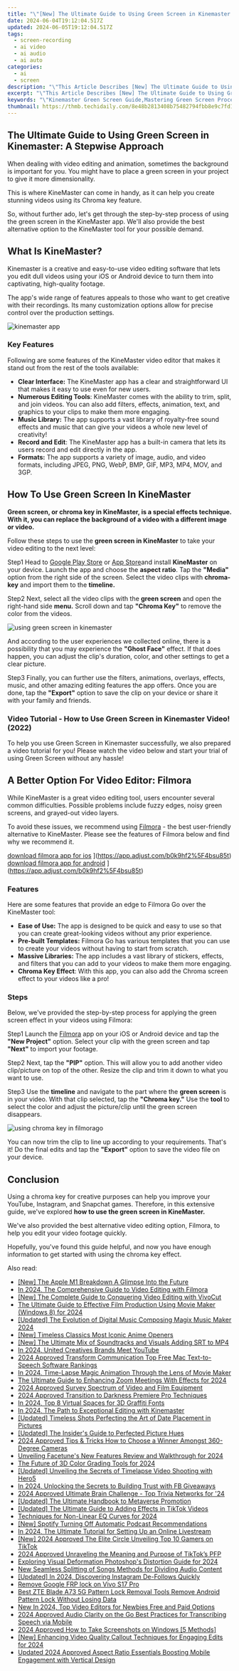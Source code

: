 ```yaml
---
title: "\"[New] The Ultimate Guide to Using Green Screen in Kinemaster  A Stepwise Approach\""
date: 2024-06-04T19:12:04.517Z
updated: 2024-06-05T19:12:04.517Z
tags: 
  - screen-recording
  - ai video
  - ai audio
  - ai auto
categories: 
  - ai
  - screen
description: "\"This Article Describes [New] The Ultimate Guide to Using Green Screen in Kinemaster: A Stepwise Approach\""
excerpt: "\"This Article Describes [New] The Ultimate Guide to Using Green Screen in Kinemaster: A Stepwise Approach\""
keywords: "\"Kinemaster Green Screen Guide,Mastering Green Screen Process,Kinemaster Stepwise Guide,Ultimate Kinemaster Tips,Green Screen Tutorial: Step by Step,Green Screen in Kinemaster,Film with Green Screen Techniques\""
thumbnail: https://thmb.techidaily.com/8e48b2813408b75482794fbb8e9c7fd16cd8c115a0a176db85647e2b441ce187.jpg
---
```


## The Ultimate Guide to Using Green Screen in Kinemaster: A Stepwise Approach

When dealing with video editing and animation, sometimes the background is important for you. You might have to place a green screen in your project to give it more dimensionality.

This is where KineMaster can come in handy, as it can help you create stunning videos using its Chroma key feature.

So, without further ado, let's get through the step-by-step process of using the green screen in the KineMaster app. We'll also provide the best alternative option to the KineMaster tool for your possible demand.

## What Is KineMaster?

Kinemaster is a creative and easy-to-use video editing software that lets you edit dull videos using your iOS or Android device to turn them into captivating, high-quality footage.

The app's wide range of features appeals to those who want to get creative with their recordings. Its many customization options allow for precise control over the production settings.

![kinemaster app](https://images.wondershare.com/filmora/article-images/2023/01/kinemaster-app.png)

### Key Features

Following are some features of the KineMaster video editor that makes it stand out from the rest of the tools available:

* **Clear Interface:** The KineMaster app has a clear and straightforward UI that makes it easy to use even for new users.
* **Numerous Editing Tools**: KineMaster comes with the ability to trim, split, and join videos. You can also add filters, effects, animation, text, and graphics to your clips to make them more engaging.
* **Music Library:** The app supports a vast library of royalty-free sound effects and music that can give your videos a whole new level of creativity!
* **Record and Edit**: The KineMaster app has a built-in camera that lets its users record and edit directly in the app.
* **Formats:** The app supports a variety of image, audio, and video formats, including JPEG, PNG, WebP, BMP, GIF, MP3, MP4, MOV, and 3GP.

## How To Use Green Screen In KineMaster

**Green screen, or chroma key in KineMaster, is a special effects technique. With it, you can replace the background of a video with a different image or video.**

Follow these steps to use the **green screen in KineMaster** to take your video editing to the next level:

Step1 Head to [Google Play Store](https://play.google.com/store/apps/details?id=com.nexstreaming.app.kinemasterfree&hl=en&gl=US) or [App Store](https://apps.apple.com/us/app/kinemaster-video-editor/id1609369954)and install **KineMaster** on your device. Launch the app and choose the **aspect ratio**. Tap the **"Media"** option from the right side of the screen. Select the video clips with **chroma-key** and import them to the **timeline.**

Step2 Next, select all the video clips with the **green screen** and open the right-hand side **menu.** Scroll down and tap **"Chroma Key"** to remove the color from the videos.

![using green screen in kinemaster](https://images.wondershare.com/filmora/article-images/2023/01/using-green-screen-in-kinemaster.png)

And according to the user experiences we collected online, there is a possibility that you may experience the **"Ghost Face"** effect. If that does happen, you can adjust the clip's duration, color, and other settings to get a clear picture.

Step3 Finally, you can further use the filters, animations, overlays, effects, music, and other amazing editing features the app offers. Once you are done, tap the **"Export"** option to save the clip on your device or share it with your family and friends.

### Video Tutorial - How to Use Green Screen in Kinemaster Video! (2022)

To help you use Green Screen in Kinemaster successfully, we also prepared a video tutorial for you! Please watch the video below and start your trial of using Green Screen without any hassle!

## A Better Option For Video Editor: Filmora

While KineMaster is a great video editing tool, users encounter several common difficulties. Possible problems include fuzzy edges, noisy green screens, and grayed-out video layers.

To avoid these issues, we recommend using [Filmora](https://tools.techidaily.com/wondershare/filmora/download/) \- the best user-friendly alternative to KineMaster. Please see the features of Filmora below and find why we recommend it.

[download filmora app for ios](https://images.wondershare.com/filmorago/article-common/app_store.svg) ](https://app.adjust.com/b0k9hf2%5F4bsu85t) [download filmora app for android](https://images.wondershare.com/filmorago/article-common/google_play.svg) ](https://app.adjust.com/b0k9hf2%5F4bsu85t)

### Features

Here are some features that provide an edge to Filmora Go over the KineMaster tool:

* **Ease of Use:** The app is designed to be quick and easy to use so that you can create great-looking videos without any prior experience.
* **Pre-built Templates:** Filmora Go has various templates that you can use to create your videos without having to start from scratch.
* **Massive Libraries:** The app includes a vast library of stickers, effects, and filters that you can add to your videos to make them more engaging.
* **Chroma Key Effect**: With this app, you can also add the Chroma screen effect to your videos like a pro!

### Steps

Below, we've provided the step-by-step process for applying the green screen effect in your videos using Filmora:

Step1 Launch the [Filmora](https://apps.apple.com/us/app/filmorago-video-editor-maker/id1019382747) app on your iOS or Android device and tap the **"New Project"** option. Select your clip with the green screen and tap **"Next"** to import your footage.

Step2 Next, tap the **"PIP"** option. This will allow you to add another video clip/picture on top of the other. Resize the clip and trim it down to what you want to use.

Step3 Use the **timeline** and navigate to the part where the **green screen** is in your video. With that clip selected, tap the **"Chroma key."** Use the **tool** to select the color and adjust the picture/clip until the green screen disappears.

![using chroma key in filmorago](https://images.wondershare.com/filmora/article-images/2023/01/using-chroma-key-in-filmorago.png)

You can now trim the clip to line up according to your requirements. That's it! Do the final edits and tap the **"Export"** option to save the video file on your device.

## Conclusion

Using a chroma key for creative purposes can help you improve your YouTube, Instagram, and Snapchat games. Therefore, in this extensive guide, we've explored **how to use the green screen in KineMaster.**

We've also provided the best alternative video editing option, Filmora, to help you edit your video footage quickly.

Hopefully, you've found this guide helpful, and now you have enough information to get started with using the chroma key effect.


<ins class="adsbygoogle"
     style="display:block"
     data-ad-format="autorelaxed"
     data-ad-client="ca-pub-7571918770474297"
     data-ad-slot="1223367746"></ins>

<ins class="adsbygoogle"
     style="display:block"
     data-ad-format="autorelaxed"
     data-ad-client="ca-pub-7571918770474297"
     data-ad-slot="1223367746"></ins>



<ins class="adsbygoogle"
     style="display:block"
     data-ad-client="ca-pub-7571918770474297"
     data-ad-slot="8358498916"
     data-ad-format="auto"
     data-full-width-responsive="true"></ins>


<span class="atpl-alsoreadstyle">Also read:</span>
<div><ul>
<li><a href="https://some-guidance.techidaily.com/new-the-apple-m1-breakdown-a-glimpse-into-the-future/"><u>[New] The Apple M1 Breakdown  A Glimpse Into the Future</u></a></li>
<li><a href="https://some-guidance.techidaily.com/in-2024-the-comprehensive-guide-to-video-editing-with-filmora/"><u>In 2024, The Comprehensive Guide to Video Editing with Filmora</u></a></li>
<li><a href="https://some-guidance.techidaily.com/new-the-complete-guide-to-conquering-video-editing-with-vivocut/"><u>[New] The Complete Guide to Conquering Video Editing with VivoCut</u></a></li>
<li><a href="https://some-guidance.techidaily.com/the-ultimate-guide-to-effective-film-production-using-movie-maker-windows-8-for-2024/"><u>The Ultimate Guide to Effective Film Production Using Movie Maker (Windows 8) for 2024</u></a></li>
<li><a href="https://some-guidance.techidaily.com/updated-the-evolution-of-digital-music-composing-magix-music-maker-2024/"><u>[Updated] The Evolution of Digital Music Composing  Magix Music Maker 2024</u></a></li>
<li><a href="https://some-guidance.techidaily.com/new-timeless-classics-most-iconic-anime-openers/"><u>[New] Timeless Classics  Most Iconic Anime Openers</u></a></li>
<li><a href="https://some-guidance.techidaily.com/new-the-ultimate-mix-of-soundtracks-and-visuals-adding-srt-to-mp4/"><u>[New] The Ultimate Mix of Soundtracks and Visuals  Adding SRT to MP4</u></a></li>
<li><a href="https://some-guidance.techidaily.com/in-2024-united-creatives-brands-meet-youtube/"><u>In 2024, United Creatives  Brands Meet YouTube</u></a></li>
<li><a href="https://some-guidance.techidaily.com/2024-approved-transform-communication-top-free-mac-text-to-speech-software-rankings/"><u>2024 Approved  Transform Communication  Top Free Mac Text-to-Speech Software Rankings</u></a></li>
<li><a href="https://some-guidance.techidaily.com/in-2024-time-lapse-magic-animation-through-the-lens-of-movie-maker/"><u>In 2024, Time-Lapse Magic  Animation Through the Lens of Movie Maker</u></a></li>
<li><a href="https://some-guidance.techidaily.com/the-ultimate-guide-to-enhancing-zoom-meetings-with-effects-for-2024/"><u>The Ultimate Guide to Enhancing Zoom Meetings With Effects for 2024</u></a></li>
<li><a href="https://some-guidance.techidaily.com/2024-approved-survey-spectrum-of-video-and-film-equipment/"><u>2024 Approved  Survey  Spectrum of Video and Film Equipment</u></a></li>
<li><a href="https://some-guidance.techidaily.com/2024-approved-transition-to-darkness-premiere-pro-techniques/"><u>2024 Approved  Transition to Darkness  Premiere Pro Techniques</u></a></li>
<li><a href="https://some-guidance.techidaily.com/in-2024-top-8-virtual-spaces-for-3d-graffiti-fonts/"><u>In 2024, Top 8 Virtual Spaces for 3D Graffiti Fonts</u></a></li>
<li><a href="https://some-guidance.techidaily.com/in-2024-the-path-to-exceptional-editing-with-kinemaster/"><u>In 2024, The Path to Exceptional Editing with Kinemaster</u></a></li>
<li><a href="https://some-guidance.techidaily.com/updated-timeless-shots-perfecting-the-art-of-date-placement-in-pictures/"><u>[Updated] Timeless Shots  Perfecting the Art of Date Placement in Pictures</u></a></li>
<li><a href="https://some-guidance.techidaily.com/updated-the-insiders-guide-to-perfected-picture-hues/"><u>[Updated] The Insider's Guide to Perfected Picture Hues</u></a></li>
<li><a href="https://some-guidance.techidaily.com/2024-approved-tips-and-tricks-how-to-choose-a-winner-amongst-360-degree-cameras/"><u>2024 Approved  Tips & Tricks  How to Choose a Winner Amongst 360-Degree Cameras</u></a></li>
<li><a href="https://some-guidance.techidaily.com/unveiling-facetunes-new-features-review-and-walkthrough-for-2024/"><u>Unveiling Facetune's New Features  Review and Walkthrough for 2024</u></a></li>
<li><a href="https://some-guidance.techidaily.com/the-future-of-3d-color-grading-tools-for-2024/"><u>The Future of 3D Color Grading Tools for 2024</u></a></li>
<li><a href="https://some-guidance.techidaily.com/updated-unveiling-the-secrets-of-timelapse-video-shooting-with-hero5/"><u>[Updated] Unveiling the Secrets of Timelapse Video Shooting with Hero5</u></a></li>
<li><a href="https://some-guidance.techidaily.com/in-2024-unlocking-the-secrets-to-building-trust-with-fb-giveaways/"><u>In 2024, Unlocking the Secrets to Building Trust with FB Giveaways</u></a></li>
<li><a href="https://some-guidance.techidaily.com/2024-approved-ultimate-brain-challenge-top-trivia-networks-for-24/"><u>2024 Approved  Ultimate Brain Challenge - Top Trivia Networks for '24</u></a></li>
<li><a href="https://some-guidance.techidaily.com/updated-the-ultimate-handbook-to-metaverse-promotion/"><u>[Updated] The Ultimate Handbook to Metaverse Promotion</u></a></li>
<li><a href="https://some-guidance.techidaily.com/updated-the-ultimate-guide-to-adding-effects-in-tiktok-videos/"><u>[Updated] The Ultimate Guide to Adding Effects in TikTok Videos</u></a></li>
<li><a href="https://some-guidance.techidaily.com/techniques-for-non-linear-eq-curves-for-2024/"><u>Techniques for Non-Linear EQ Curves for 2024</u></a></li>
<li><a href="https://some-guidance.techidaily.com/new-spotify-turning-off-automatic-podcast-recommendations/"><u>[New] Spotify  Turning Off Automatic Podcast Recommendations</u></a></li>
<li><a href="https://some-guidance.techidaily.com/in-2024-the-ultimate-tutorial-for-setting-up-an-online-livestream/"><u>In 2024, The Ultimate Tutorial for Setting Up an Online Livestream</u></a></li>
<li><a href="https://tiktok-clips.techidaily.com/new-2024-approved-the-elite-circle-unveiling-top-10-gamers-on-tiktok/"><u>[New] 2024 Approved  The Elite Circle  Unveiling Top 10 Gamers on TikTok</u></a></li>
<li><a href="https://tiktok-clips.techidaily.com/2024-approved-unraveling-the-meaning-and-purpose-of-tiktoks-pfp/"><u>2024 Approved  Unraveling the Meaning and Purpose of TikTok’s PFP</u></a></li>
<li><a href="https://some-knowledge.techidaily.com/exploring-visual-deformation-photoshops-distortion-guide-for-2024/"><u>Exploring Visual Deformation  Photoshop's Distortion Guide for 2024</u></a></li>
<li><a href="https://sound-tweaking.techidaily.com/new-seamless-splitting-of-songs-methods-for-dividing-audio-content/"><u>New Seamless Splitting of Songs Methods for Dividing Audio Content</u></a></li>
<li><a href="https://instagram-videos.techidaily.com/updated-in-2024-discovering-instagram-de-follows-quickly/"><u>[Updated] In 2024, Discovering Instagram De-Follows Quickly</u></a></li>
<li><a href="https://techidaily.com/remove-google-frp-lock-on-vivo-s17-pro-by-drfone-android-unlock-remove-google-frp/"><u>Remove Google FRP lock on Vivo S17 Pro</u></a></li>
<li><a href="https://unlock-android.techidaily.com/best-zte-blade-a73-5g-pattern-lock-removal-tools-remove-android-pattern-lock-without-losing-data-by-drfone-android/"><u>Best ZTE Blade A73 5G Pattern Lock Removal Tools Remove Android Pattern Lock Without Losing Data</u></a></li>
<li><a href="https://ai-video-apps.techidaily.com/new-in-2024-top-video-editors-for-newbies-free-and-paid-options/"><u>New In 2024, Top Video Editors for Newbies Free and Paid Options</u></a></li>
<li><a href="https://audio-shaping.techidaily.com/2024-approved-audio-clarity-on-the-go-best-practices-for-transcribing-speech-via-mobile/"><u>2024 Approved Audio Clarity on the Go Best Practices for Transcribing Speech via Mobile</u></a></li>
<li><a href="https://remote-screen-capture.techidaily.com/2024-approved-how-to-take-screenshots-on-windows-5-methods/"><u>2024 Approved  How to Take Screenshots on Windows [5 Methods]</u></a></li>
<li><a href="https://video-capture.techidaily.com/new-enhancing-video-quality-callout-techniques-for-engaging-edits-for-2024/"><u>[New] Enhancing Video Quality  Callout Techniques for Engaging Edits for 2024</u></a></li>
<li><a href="https://smart-video-editing.techidaily.com/updated-2024-approved-aspect-ratio-essentials-boosting-mobile-engagement-with-vertical-design/"><u>Updated 2024 Approved Aspect Ratio Essentials Boosting Mobile Engagement with Vertical Design</u></a></li>
</ul></div>
